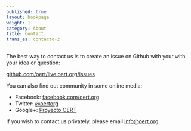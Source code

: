 ```yaml
---
published: true
layout: bookpage
weight: 1
category: About
title: Contact
trans_es: contacto-2
---
```


The best way to contact us is to create an issue on Github with your with your idea or question:

<a href="https://github.com/oert/live.oert.org/issues/">github.com/oert/live.oert.org/issues</a>

You can also find out community in some online media:

* Facebook: <a href="http://www.facebook.com/oert.org">facebook.com/oert.org</a>
* Twitter: <a href="http://twitter.com/OertOrg">@oertorg</a>
* Google+: <a href="">Proyecto OERT</a>

If you wish to contact us privately, please email <a href="mailto:info@oert.org">info@oert.org</a>
